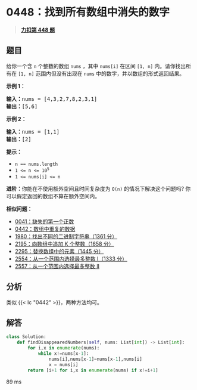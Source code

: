 # 0448：找到所有数组中消失的数字


> <u>**[力扣第 448 题](https://leetcode.cn/problems/find-all-numbers-disappeared-in-an-array/)**</u>

## 题目

<p>给你一个含 <code>n</code> 个整数的数组 <code>nums</code> ，其中 <code>nums[i]</code> 在区间 <code>[1, n]</code> 内。请你找出所有在 <code>[1, n]</code> 范围内但没有出现在 <code>nums</code> 中的数字，并以数组的形式返回结果。</p>



<p><strong>示例 1：</strong></p>

<pre>
<strong>输入：</strong>nums = [4,3,2,7,8,2,3,1]
<strong>输出：</strong>[5,6]
</pre>

<p><strong>示例 2：</strong></p>

<pre>
<strong>输入：</strong>nums = [1,1]
<strong>输出：</strong>[2]
</pre>



<p><strong>提示：</strong></p>

<ul>
<li><code>n == nums.length</code></li>
<li><code>1 <= n <= 10<sup>5</sup></code></li>
<li><code>1 <= nums[i] <= n</code></li>
</ul>

<p><strong>进阶：</strong>你能在不使用额外空间且时间复杂度为<em> </em><code>O(n)</code><em> </em>的情况下解决这个问题吗? 你可以假定返回的数组不算在额外空间内。</p>


**相似问题：**
- [0041：缺失的第一个正数](/leetcode/0041)
- [0442：数组中重复的数据](/leetcode/0442)
- [1980：找出不同的二进制字符串（1361 分）](/leetcode/1980)
- [2195：向数组中追加 K 个整数（1658 分）](/leetcode/2195)
- [2295：替换数组中的元素（1445 分）](/leetcode/2295)
- [2554：从一个范围内选择最多整数 I（1333 分）](/leetcode/2554)
- [2557：从一个范围内选择最多整数 II](/leetcode/2557)


## 分析

类似 {{< lc "0442" >}}，两种方法均可。

## 解答

```python
class Solution:
    def findDisappearedNumbers(self, nums: List[int]) -> List[int]:
        for i,x in enumerate(nums):
            while x!=nums[x-1]:
                nums[i],nums[x-1]=nums[x-1],nums[i]
                x = nums[i]
        return [i+1 for i,x in enumerate(nums) if x!=i+1]
```
89 ms


